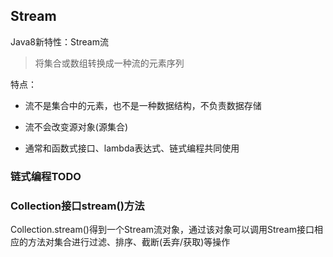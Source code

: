 ## Stream

Java8新特性：Stream流

>将集合或数组转换成一种流的元素序列

特点：

* 流不是集合中的元素，也不是一种数据结构，不负责数据存储

* 流不会改变源对象(源集合)

* 通常和函数式接口、lambda表达式、链式编程共同使用

### 链式编程TODO

### Collection接口stream()方法

Collection.stream()得到一个Stream流对象，通过该对象可以调用Stream接口相应的方法对集合进行过滤、排序、截断(丢弃/获取)等操作

